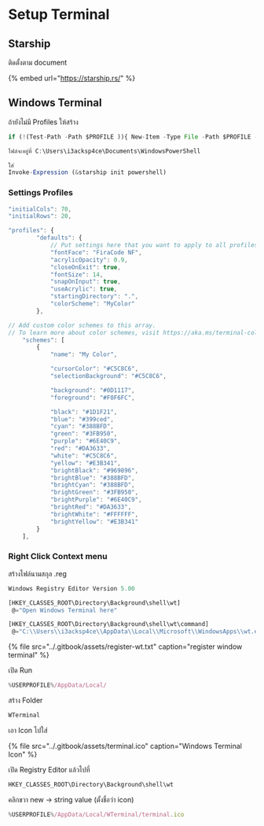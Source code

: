 # Setup Terminal

## Starship

ติดตั้งตาม document

{% embed url="https://starship.rs/" %}

## Windows Terminal

ถ้ายังไม่มี Profiles ให้สร้าง

```javascript
if (!(Test-Path -Path $PROFILE )){ New-Item -Type File -Path $PROFILE -Force }

ไฟล์จะอยู่ที่ C:\Users\i3acksp4ce\Documents\WindowsPowerShell

ใส่ 
Invoke-Expression (&starship init powershell)
```

### Settings Profiles

```javascript
"initialCols": 70,
"initialRows": 20,

"profiles": {
		"defaults": {
			// Put settings here that you want to apply to all profiles.
			"fontFace": "FiraCode NF",
			"acrylicOpacity": 0.9,
			"closeOnExit": true,
			"fontSize": 14,
			"snapOnInput": true,
			"useAcrylic": true,
			"startingDirectory": ".",
			"colorScheme": "MyColor"
		},

// Add custom color schemes to this array.
// To learn more about color schemes, visit https://aka.ms/terminal-color-schemes
	"schemes": [
		{
			"name": "My Color",

			"cursorColor": "#C5C8C6",
			"selectionBackground": "#C5C8C6",

			"background": "#0D1117",
			"foreground": "#F0F6FC",

			"black": "#1D1F21",
			"blue": "#399ced",
			"cyan": "#388BFD",
			"green": "#3FB950",
			"purple": "#6E40C9",
			"red": "#DA3633",
			"white": "#C5C8C6",
			"yellow": "#E3B341",
			"brightBlack": "#969896",
			"brightBlue": "#388BFD",
			"brightCyan": "#388BFD",
			"brightGreen": "#3FB950",
			"brightPurple": "#6E40C9",
			"brightRed": "#DA3633",
			"brightWhite": "#FFFFFF",
			"brightYellow": "#E3B341"
		}
	],
```

### Right Click Context menu

สร้างไฟล์นามสกุล .reg

```javascript
Windows Registry Editor Version 5.00

[HKEY_CLASSES_ROOT\Directory\Background\shell\wt]
 @="Open Windows Terminal here"

[HKEY_CLASSES_ROOT\Directory\Background\shell\wt\command]
 @="C:\\Users\\i3acksp4ce\\AppData\\Local\\Microsoft\\WindowsApps\\wt.exe"
```

{% file src="../.gitbook/assets/register-wt.txt" caption="register window terminal" %}

เปิด Run

```javascript
%USERPROFILE%/AppData/Local/
```

สร้าง Folder

```javascript
WTerminal
```

เอา Icon ไปใส่

{% file src="../.gitbook/assets/terminal.ico" caption="Windows Terminal Icon" %}

เปิด Registry Editor แล้วไปที่

```javascript
HKEY_CLASSES_ROOT\Directory\Background\shell\wt
```

คลิกขวา new -&gt; string value \(ตั้งชื่อว่า icon\)

```javascript
%USERPROFILE%/AppData/Local/WTerminal/terminal.ico
```

